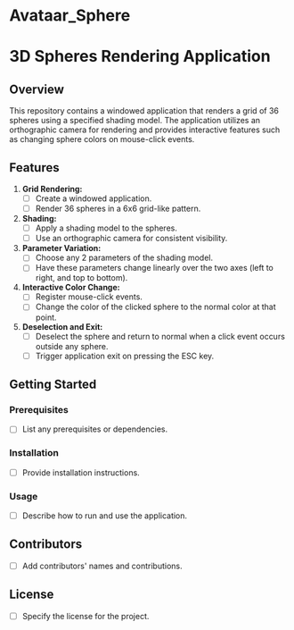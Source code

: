 # Avataar_Sphere


# 3D Spheres Rendering Application

## Overview

This repository contains a windowed application that renders a grid of 36 spheres using a specified shading model. The application utilizes an orthographic camera for rendering and provides interactive features such as changing sphere colors on mouse-click events.

## Features

1. **Grid Rendering:**
    - [ ] Create a windowed application.
    - [ ] Render 36 spheres in a 6x6 grid-like pattern.

2. **Shading:**
    - [ ] Apply a shading model to the spheres.
    - [ ] Use an orthographic camera for consistent visibility.

3. **Parameter Variation:**
    - [ ] Choose any 2 parameters of the shading model.
    - [ ] Have these parameters change linearly over the two axes (left to right, and top to bottom).

4. **Interactive Color Change:**
    - [ ] Register mouse-click events.
    - [ ] Change the color of the clicked sphere to the normal color at that point.

5. **Deselection and Exit:**
    - [ ] Deselect the sphere and return to normal when a click event occurs outside any sphere.
    - [ ] Trigger application exit on pressing the ESC key.

## Getting Started

### Prerequisites
- [ ] List any prerequisites or dependencies.

### Installation
- [ ] Provide installation instructions.

### Usage
- [ ] Describe how to run and use the application.

## Contributors

- [ ] Add contributors' names and contributions.

## License

- [ ] Specify the license for the project.


